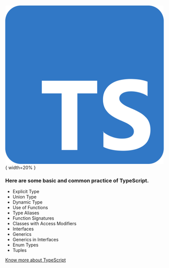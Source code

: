 ![](typescript.png){ width=20% }

### Here are some basic and common practice of TypeScript.
* Explicit Type
* Union Type
* Dynamic Type
* Use of Functions
* Type Aliases
* Function Signatures
* Classes with Access Modifiers
* Interfaces
* Generics 
* Generics in Interfaces
* Enum Types
* Tuples

[Know more about TypeScript](https://www.typescriptlang.org/)
